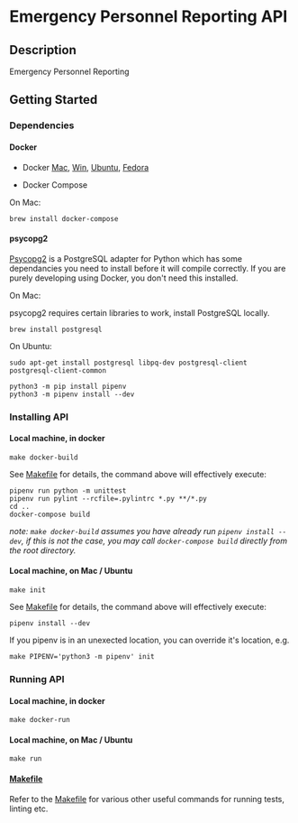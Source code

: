 # Emergency Personnel Reporting API

## Description

Emergency Personnel Reporting

## Getting Started

### Dependencies

#### Docker

- Docker [Mac](https://hub.docker.com/editions/community/docker-ce-desktop-mac/), [Win](https://hub.docker.com/editions/community/docker-ce-desktop-windows/), [Ubuntu](https://docs.docker.com/install/linux/docker-ce/ubuntu/), [Fedora](https://docs.docker.com/install/linux/docker-ce/fedora/)

- Docker Compose

On Mac:

```
brew install docker-compose
```

#### psycopg2

[Psycopg2](https://www.psycopg.org/) is a PostgreSQL adapter for Python which has some dependancies you need to install before it will compile correctly. If you are purely developing using Docker, you don't need this installed.

On Mac:

psycopg2 requires certain libraries to work, install PostgreSQL locally.

```
brew install postgresql
```

On Ubuntu:

```
sudo apt-get install postgresql libpq-dev postgresql-client postgresql-client-common

python3 -m pip install pipenv
python3 -m pipenv install --dev
```

### Installing API

#### Local machine, in docker

```
make docker-build
```

See [Makefile](Makefile) for details, the command above will effectively execute:

```
pipenv run python -m unittest
pipenv run pylint --rcfile=.pylintrc *.py **/*.py
cd ..
docker-compose build
```

_note: `make docker-build` assumes you have already run `pipenv install --dev`, if this is not the case, you may call `docker-compose build` directly from the root directory._

#### Local machine, on Mac / Ubuntu

```
make init
```

See [Makefile](Makefile) for details, the command above will effectively execute:

```
pipenv install --dev
```

If you pipenv is in an unexected location, you can override it's location, e.g.

```
make PIPENV='python3 -m pipenv' init
```

### Running API

#### Local machine, in docker

```
make docker-run
```

#### Local machine, on Mac / Ubuntu

```
make run
```

#### [Makefile](Makefile)

Refer to the [Makefile](Makefile) for various other useful commands for running tests, linting etc.
